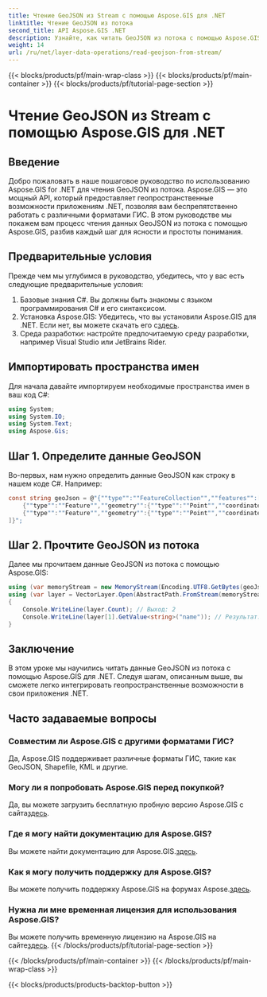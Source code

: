 ```yaml
---
title: Чтение GeoJSON из Stream с помощью Aspose.GIS для .NET
linktitle: Чтение GeoJSON из потока
second_title: API Aspose.GIS .NET
description: Узнайте, как читать GeoJSON из потока с помощью Aspose.GIS for .NET. Следуйте нашему пошаговому руководству для плавной интеграции геопространственных данных в ваши приложения.
weight: 14
url: /ru/net/layer-data-operations/read-geojson-from-stream/
---
```


{{< blocks/products/pf/main-wrap-class >}}
{{< blocks/products/pf/main-container >}}
{{< blocks/products/pf/tutorial-page-section >}}

# Чтение GeoJSON из Stream с помощью Aspose.GIS для .NET

## Введение
Добро пожаловать в наше пошаговое руководство по использованию Aspose.GIS for .NET для чтения GeoJSON из потока. Aspose.GIS — это мощный API, который предоставляет геопространственные возможности приложениям .NET, позволяя вам беспрепятственно работать с различными форматами ГИС. В этом руководстве мы покажем вам процесс чтения данных GeoJSON из потока с помощью Aspose.GIS, разбив каждый шаг для ясности и простоты понимания.
## Предварительные условия
Прежде чем мы углубимся в руководство, убедитесь, что у вас есть следующие предварительные условия:
1. Базовые знания C#. Вы должны быть знакомы с языком программирования C# и его синтаксисом.
2.  Установка Aspose.GIS: Убедитесь, что вы установили Aspose.GIS для .NET. Если нет, вы можете скачать его с[здесь](https://releases.aspose.com/gis/net/).
3. Среда разработки: настройте предпочитаемую среду разработки, например Visual Studio или JetBrains Rider.

## Импортировать пространства имен
Для начала давайте импортируем необходимые пространства имен в ваш код C#:
```csharp
using System;
using System.IO;
using System.Text;
using Aspose.Gis;
```

## Шаг 1. Определите данные GeoJSON
Во-первых, нам нужно определить данные GeoJSON как строку в нашем коде C#. Например:
```csharp
const string geoJson = @"{""type"":""FeatureCollection"",""features"":[
    {""type"":""Feature"",""geometry"":{""type"":""Point"",""coordinates"":[0, 1]},""properties"":{""name"":""John""}},
    {""type"":""Feature"",""geometry"":{""type"":""Point"",""coordinates"":[2, 3]},""properties"":{""name"":""Mary""}}
]}";
```
## Шаг 2. Прочтите GeoJSON из потока
Далее мы прочитаем данные GeoJSON из потока с помощью Aspose.GIS:
```csharp
using (var memoryStream = new MemoryStream(Encoding.UTF8.GetBytes(geoJson)))
using (var layer = VectorLayer.Open(AbstractPath.FromStream(memoryStream), Drivers.GeoJson))
{
    Console.WriteLine(layer.Count); // Выход: 2
    Console.WriteLine(layer[1].GetValue<string>("name")); // Результат: Мэри
}
```

## Заключение
В этом уроке мы научились читать данные GeoJSON из потока с помощью Aspose.GIS для .NET. Следуя шагам, описанным выше, вы сможете легко интегрировать геопространственные возможности в свои приложения .NET.
## Часто задаваемые вопросы
### Совместим ли Aspose.GIS с другими форматами ГИС?
Да, Aspose.GIS поддерживает различные форматы ГИС, такие как GeoJSON, Shapefile, KML и другие.
### Могу ли я попробовать Aspose.GIS перед покупкой?
 Да, вы можете загрузить бесплатную пробную версию Aspose.GIS с сайта[здесь](https://releases.aspose.com/).
### Где я могу найти документацию для Aspose.GIS?
 Вы можете найти документацию для Aspose.GIS.[здесь](https://reference.aspose.com/gis/net/).
### Как я могу получить поддержку для Aspose.GIS?
 Вы можете получить поддержку Aspose.GIS на форумах Aspose.[здесь](https://forum.aspose.com/c/gis/33).
### Нужна ли мне временная лицензия для использования Aspose.GIS?
 Вы можете получить временную лицензию на Aspose.GIS на сайте[здесь](https://purchase.aspose.com/temporary-license/).
{{< /blocks/products/pf/tutorial-page-section >}}

{{< /blocks/products/pf/main-container >}}
{{< /blocks/products/pf/main-wrap-class >}}

{{< blocks/products/products-backtop-button >}}

